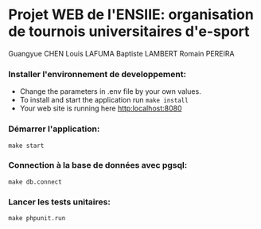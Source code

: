 # Projet WEB de l'ENSIIE: organisation de tournois universitaires d'e-sport
Guangyue CHEN
Louis LAFUMA
Baptiste LAMBERT
Romain PEREIRA

### Installer l'environnement de developpement:
* Change the parameters in .env file by your own values.
* To install and start the application run `make install`
* Your web site is running here [http:localhost:8080](http:localhost:8080)

### Démarrer l'application:
`make start`

### Connection à la base de données avec pgsql:
`make db.connect`

### Lancer les tests unitaires:
`make phpunit.run`
